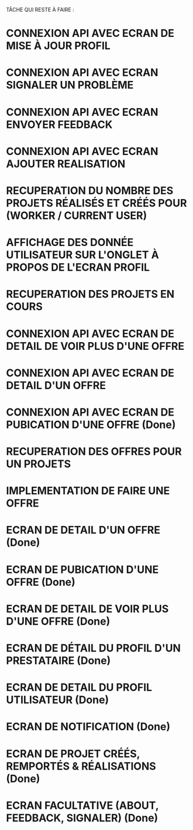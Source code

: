 TÂCHE QUI RESTE À FAIRE :
# CONNEXION API AVEC ECRAN DE MISE À JOUR PROFIL
# CONNEXION API AVEC ECRAN SIGNALER UN PROBLÈME
# CONNEXION API AVEC ECRAN ENVOYER FEEDBACK
# CONNEXION API AVEC ECRAN AJOUTER REALISATION
# RECUPERATION DU NOMBRE DES PROJETS RÉALISÉS ET CRÉÉS POUR (WORKER / CURRENT USER)
# AFFICHAGE DES DONNÉE UTILISATEUR SUR L'ONGLET À PROPOS DE L'ECRAN PROFIL
# RECUPERATION DES PROJETS EN COURS
# CONNEXION API AVEC ECRAN DE DETAIL DE VOIR PLUS D'UNE OFFRE
# CONNEXION API AVEC ECRAN DE DETAIL D'UN OFFRE
# CONNEXION API AVEC ECRAN DE PUBICATION D'UNE OFFRE (Done)
# RECUPERATION DES OFFRES POUR UN PROJETS
# IMPLEMENTATION DE FAIRE UNE OFFRE


 # ECRAN DE DETAIL D'UN OFFRE (Done)
 # ECRAN DE PUBICATION D'UNE OFFRE (Done)
  # ECRAN DE DETAIL DE VOIR PLUS D'UNE OFFRE (Done)
 # ECRAN DE DÉTAIL DU PROFIL D'UN PRESTATAIRE (Done)
 # ECRAN DE DETAIL DU PROFIL UTILISATEUR (Done)
 # ECRAN DE NOTIFICATION (Done)
 # ECRAN DE PROJET CRÉÉS, REMPORTÉS & RÉALISATIONS (Done)
 # ECRAN FACULTATIVE (ABOUT, FEEDBACK, SIGNALER) (Done)